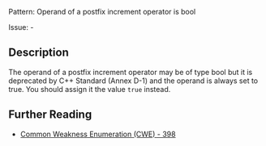Pattern: Operand of a postfix increment operator is bool

Issue: -

## Description

The operand of a postfix increment operator may be of type bool but it is deprecated by C++ Standard (Annex D-1) and the operand is always set to true. You should assign it the value `true` instead.

## Further Reading

* [Common Weakness Enumeration (CWE) - 398](https://cwe.mitre.org/data/definitions/398.html)